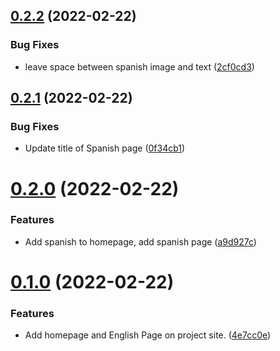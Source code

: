 ## [0.2.2](https://github.com/KendallDoesCoding/languages-around-the-world/compare/v0.2.1...v0.2.2) (2022-02-22)


### Bug Fixes

* leave space between spanish image and text ([2cf0cd3](https://github.com/KendallDoesCoding/languages-around-the-world/commit/2cf0cd3baf9782a083ad2ab2480638ef39b5ce40))



## [0.2.1](https://github.com/KendallDoesCoding/languages-around-the-world/compare/v0.2.0...v0.2.1) (2022-02-22)


### Bug Fixes

* Update title of Spanish page ([0f34cb1](https://github.com/KendallDoesCoding/languages-around-the-world/commit/0f34cb1604f87c8abea7130017e8b9f783024b1f))



# [0.2.0](https://github.com/KendallDoesCoding/languages-around-the-world/compare/v0.1.0...v0.2.0) (2022-02-22)


### Features

* Add spanish to homepage, add spanish page ([a9d927c](https://github.com/KendallDoesCoding/languages-around-the-world/commit/a9d927c774820b1dd714bfd37fbb13ef8a017bca))



# [0.1.0](https://github.com/KendallDoesCoding/languages-around-the-world/compare/4e7cc0e0b03b75129b5dc1847e20c7d273e35e8a...v0.1.0) (2022-02-22)


### Features

* Add homepage and English Page on project site. ([4e7cc0e](https://github.com/KendallDoesCoding/languages-around-the-world/commit/4e7cc0e0b03b75129b5dc1847e20c7d273e35e8a))



